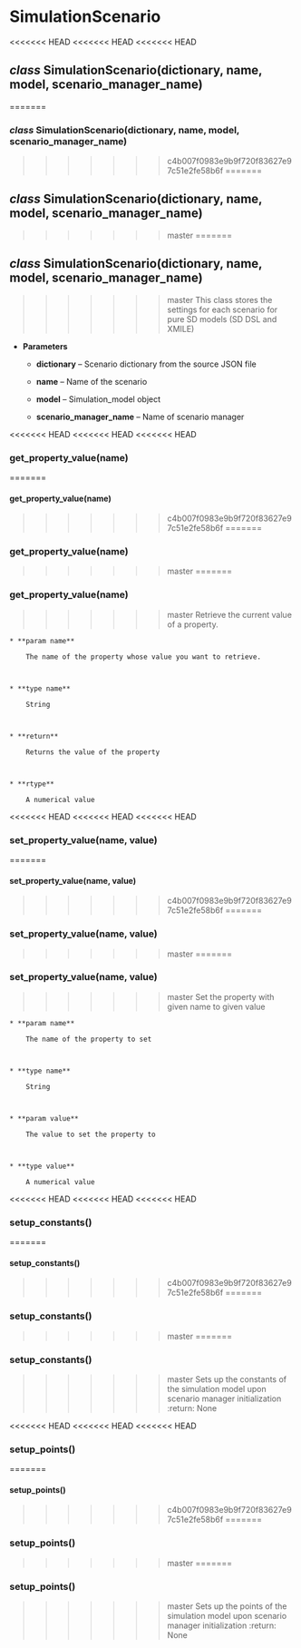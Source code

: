 # SimulationScenario


<<<<<<< HEAD
<<<<<<< HEAD
<<<<<<< HEAD
## _class_ SimulationScenario(dictionary, name, model, scenario_manager_name)
=======
### _class_ SimulationScenario(dictionary, name, model, scenario_manager_name)
>>>>>>> c4b007f0983e9b9f720f83627e97c51e2fe58b6f
=======
## _class_ SimulationScenario(dictionary, name, model, scenario_manager_name)
>>>>>>> master
=======
## _class_ SimulationScenario(dictionary, name, model, scenario_manager_name)
>>>>>>> master
This class stores the settings for each scenario for pure SD models (SD DSL and XMILE)


* **Parameters**

    
    * **dictionary** – Scenario dictionary from the source JSON file


    * **name** – Name of the scenario


    * **model** – Simulation_model object


    * **scenario_manager_name** – Name of scenario manager

<<<<<<< HEAD
<<<<<<< HEAD
<<<<<<< HEAD
### get_property_value(name)
=======


#### get_property_value(name)
>>>>>>> c4b007f0983e9b9f720f83627e97c51e2fe58b6f
=======
### get_property_value(name)
>>>>>>> master
=======
### get_property_value(name)
>>>>>>> master
Retrieve the current value of a property.

    
    * **param name**

        The name of the property whose value you want to retrieve.



    * **type name**

        String



    * **return**

        Returns the value of the property



    * **rtype**

        A numerical value

<<<<<<< HEAD
<<<<<<< HEAD
<<<<<<< HEAD
### set_property_value(name, value)
=======


#### set_property_value(name, value)
>>>>>>> c4b007f0983e9b9f720f83627e97c51e2fe58b6f
=======
### set_property_value(name, value)
>>>>>>> master
=======
### set_property_value(name, value)
>>>>>>> master
Set the property with given name to given value

    
    * **param name**

        The name of the property to set



    * **type name**

        String



    * **param value**

        The value to set the property to



    * **type value**

        A numerical value


<<<<<<< HEAD
<<<<<<< HEAD
<<<<<<< HEAD
### setup_constants()
=======

#### setup_constants()
>>>>>>> c4b007f0983e9b9f720f83627e97c51e2fe58b6f
=======
### setup_constants()
>>>>>>> master
=======
### setup_constants()
>>>>>>> master
Sets up the constants of the simulation model upon scenario manager initialization
:return: None


<<<<<<< HEAD
<<<<<<< HEAD
<<<<<<< HEAD
### setup_points()
=======
#### setup_points()
>>>>>>> c4b007f0983e9b9f720f83627e97c51e2fe58b6f
=======
### setup_points()
>>>>>>> master
=======
### setup_points()
>>>>>>> master
Sets up the points of the simulation model upon scenario manager initialization
:return: None
